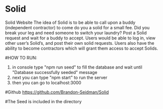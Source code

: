 # Solid
Solid Website
The idea of Solid is to be able to call upon a buddy (independent contractor) to come do you a solid for a small fee. 
Did you break your leg and need someone to switch your laundry?
Post a Solid request and wait for a buddy to accept. 
Users would be able to log in, view other user’s Solid’s, and post their own solid requests.
Users also have the ability to become contractors which will grant them access to accept Solids. 

#HOW TO RUN:

1. in console type "npm run seed" to fill the database and wait until "Database successfully seeded" message
2. next you can type "npm start" to run the server 
3. then you can go to localhost:3000

#Github
https://github.com/Brandon-Seidman/Solid

#The Seed is included in the directory